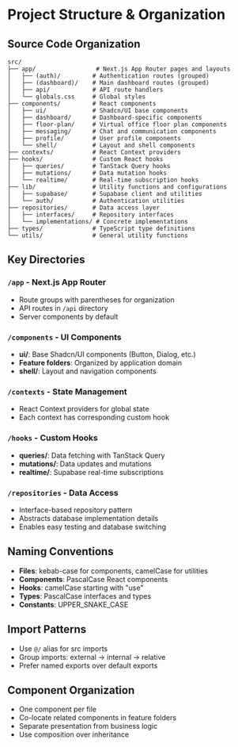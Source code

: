 # Project Structure & Organization

## Source Code Organization
```
src/
├── app/                 # Next.js App Router pages and layouts
│   ├── (auth)/         # Authentication routes (grouped)
│   ├── (dashboard)/    # Main dashboard routes (grouped)
│   ├── api/            # API route handlers
│   └── globals.css     # Global styles
├── components/         # React components
│   ├── ui/             # Shadcn/UI base components
│   ├── dashboard/      # Dashboard-specific components
│   ├── floor-plan/     # Virtual office floor plan components
│   ├── messaging/      # Chat and communication components
│   ├── profile/        # User profile components
│   └── shell/          # Layout and shell components
├── contexts/           # React Context providers
├── hooks/              # Custom React hooks
│   ├── queries/        # TanStack Query hooks
│   ├── mutations/      # Data mutation hooks
│   └── realtime/       # Real-time subscription hooks
├── lib/                # Utility functions and configurations
│   ├── supabase/       # Supabase client and utilities
│   └── auth/           # Authentication utilities
├── repositories/       # Data access layer
│   ├── interfaces/     # Repository interfaces
│   └── implementations/ # Concrete implementations
├── types/              # TypeScript type definitions
└── utils/              # General utility functions
```

## Key Directories

### `/app` - Next.js App Router
- Route groups with parentheses for organization
- API routes in `/api` directory
- Server components by default

### `/components` - UI Components
- **ui/**: Base Shadcn/UI components (Button, Dialog, etc.)
- **Feature folders**: Organized by application domain
- **shell/**: Layout and navigation components

### `/contexts` - State Management
- React Context providers for global state
- Each context has corresponding custom hook

### `/hooks` - Custom Hooks
- **queries/**: Data fetching with TanStack Query
- **mutations/**: Data updates and mutations
- **realtime/**: Supabase real-time subscriptions

### `/repositories` - Data Access
- Interface-based repository pattern
- Abstracts database implementation details
- Enables easy testing and database switching

## Naming Conventions
- **Files**: kebab-case for components, camelCase for utilities
- **Components**: PascalCase React components
- **Hooks**: camelCase starting with "use"
- **Types**: PascalCase interfaces and types
- **Constants**: UPPER_SNAKE_CASE

## Import Patterns
- Use `@/` alias for src imports
- Group imports: external → internal → relative
- Prefer named exports over default exports

## Component Organization
- One component per file
- Co-locate related components in feature folders
- Separate presentation from business logic
- Use composition over inheritance
